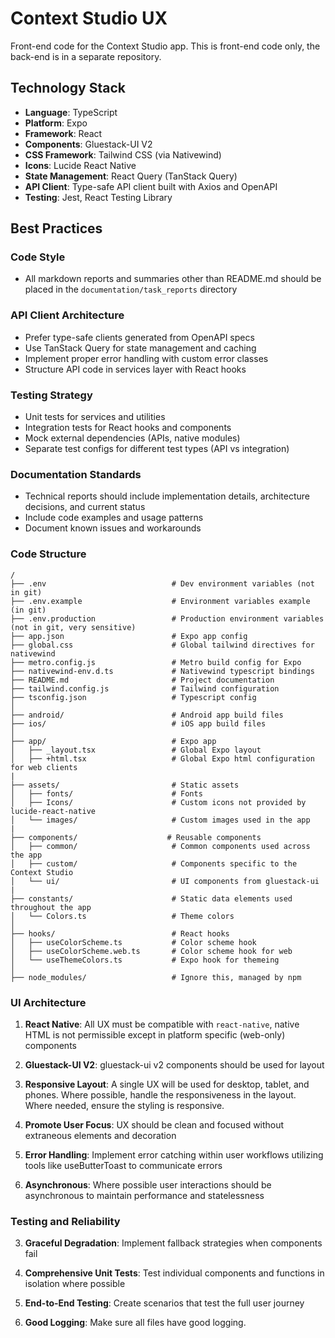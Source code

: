 # Context Studio UX

Front-end code for the Context Studio app. This is front-end code only, the back-end is in a separate repository.

## Technology Stack
- **Language**: TypeScript
- **Platform**: Expo
- **Framework**: React
- **Components**: Gluestack-UI V2
- **CSS Framework**: Tailwind CSS (via Nativewind)
- **Icons**: Lucide React Native
- **State Management**: React Query (TanStack Query)
- **API Client**: Type-safe API client built with Axios and OpenAPI
- **Testing**: Jest, React Testing Library

## Best Practices

### Code Style
- All markdown reports and summaries other than README.md should be placed in the `documentation/task_reports` directory

### API Client Architecture
- Prefer type-safe clients generated from OpenAPI specs
- Use TanStack Query for state management and caching
- Implement proper error handling with custom error classes
- Structure API code in services layer with React hooks

### Testing Strategy
- Unit tests for services and utilities
- Integration tests for React hooks and components
- Mock external dependencies (APIs, native modules)
- Separate test configs for different test types (API vs integration)

### Documentation Standards
- Technical reports should include implementation details, architecture decisions, and current status
- Include code examples and usage patterns
- Document known issues and workarounds


### Code Structure
```text
/
├── .env                            # Dev environment variables (not in git)
├── .env.example                    # Environment variables example (in git)
├── .env.production                 # Production environment variables (not in git, very sensitive)
├── app.json                        # Expo app config
├── global.css                      # Global tailwind directives for nativewind
├── metro.config.js                 # Metro build config for Expo
├── nativewind-env.d.ts             # Nativewind typescript bindings
├── README.md                       # Project documentation
├── tailwind.config.js              # Tailwind configuration
├── tsconfig.json                   # Typescript config
│
├── android/                        # Android app build files
├── ios/                            # iOS app build files
│
├── app/                            # Expo app
│   ├── _layout.tsx                 # Global Expo layout
│   ├── +html.tsx                   # Global Expo html configuration for web clients
|
├── assets/                         # Static assets
│   ├── fonts/                      # Fonts
│   ├── Icons/                      # Custom icons not provided by lucide-react-native
│   └── images/                     # Custom images used in the app
|
├── components/                    # Reusable components
│   ├── common/                     # Common components used across the app
│   ├── custom/                     # Components specific to the Context Studio
│   └── ui/                         # UI components from gluestack-ui
|
├── constants/                      # Static data elements used throughout the app
│   └── Colors.ts                   # Theme colors
│
├── hooks/                          # React hooks
│   ├── useColorScheme.ts           # Color scheme hook
│   ├── useColorScheme.web.ts       # Color scheme hook for web
│   └── useThemeColors.ts           # Expo hook for themeing
│
├── node_modules/                   # Ignore this, managed by npm
```

### UI Architecture

1. **React Native**: All UX must be compatible with `react-native`, native HTML is not permissible except in platform specific (web-only) components

2. **Gluestack-UI V2**: gluestack-ui v2 components should be used for layout

3. **Responsive Layout**: A single UX will be used for desktop, tablet, and phones. Where possible, handle the responsiveness in the layout. Where needed, ensure the styling is responsive.

4. **Promote User Focus**: UX should be clean and focused without extraneous elements and decoration

5. **Error Handling**: Implement error catching within user workflows utilizing tools like useButterToast to communicate errors

6. **Asynchronous**: Where possible user interactions should be asynchronous to maintain performance and statelessness

### Testing and Reliability

3. **Graceful Degradation**: Implement fallback strategies when components fail

4. **Comprehensive Unit Tests**: Test individual components and functions in isolation where possible

5. **End-to-End Testing**: Create scenarios that test the full user journey

6. **Good Logging**: Make sure all files have good logging.
